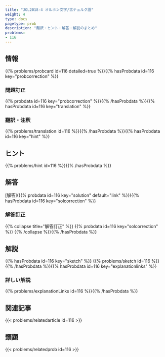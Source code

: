 ```yaml
---
title: "JOL2018-4 オルホン文字/古テュルク語"
weight: 4
type: docs
pagetype: prob
description: "翻訳・ヒント・解答・解説のまとめ"
problems: 
- 116
---
```


## 情報

{{% problems/probcard id=116 detailed=true %}}{{% hasProbdata id=116 key="probcorrection" %}}

### 問題訂正

{{% probdata id=116 key="probcorrection" %}}{{% /hasProbdata %}}{{% hasProbdata id=116 key="translation" %}}

### 翻訳・注釈

{{% problems/translation id=116 %}}{{% /hasProbdata %}}{{% hasProbdata id=116 key="hint" %}}

## ヒント

{{% problems/hint id=116 %}}{{% /hasProbdata %}}

## 解答

[解答]({{% probdata id=116 key="solution" default="link" %}}){{% hasProbdata id=116 key="solcorrection" %}}

### 解答訂正

{{% collapse title="解答訂正" %}}
{{% probdata id=116 key="solcorrection" %}}
{{% /collapse %}}{{% /hasProbdata %}}

## 解説

{{% hasProbdata id=116 key="sketch" %}}
{{% problems/sketch id=116 %}}
{{% /hasProbdata %}}{{% hasProbdata id=116 key="explanationlinks" %}}

### 詳しい解説

{{% problems/explanationLinks id=116 %}}{{% /hasProbdata %}}

## 関連記事

{{< problems/relatedarticle id=116 >}}

## 類題

{{< problems/relatedprob id=116 >}}

